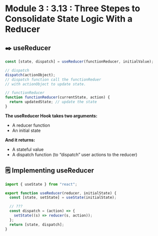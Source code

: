 # Module 3 : 3.13 : Three Stepes to Consolidate State Logic With a Reducer

## ✒️ useReducer

```jsx
const [state, dispatch] = useReducer(functionReducer, initialValue);

// dispatch
dispatch(actionObject);
// dispatch function call the functionReduer
// with actionObject to update state.

// functionReducer
function functionReducer(currentState, action) {
  return updatedState; // update the state
}
```

**The useReducer Hook takes two arguments:**

- A reducer function
- An initial state

**And it returns:**

- A stateful value
- A dispatch function (to “dispatch” user actions to the reducer)

## 🗒️ Implementing useReducer

```jsx
import { useState } from "react";

export function useReducer(reducer, initialState) {
  const [state, setState] = useState(initialState);

  // ???
  const dispatch = (action) => {
    setState((s) => reducer(s, action));
  };
  return [state, dispatch];
}
```
